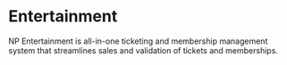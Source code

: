 # Entertainment

NP Entertainment is all-in-one ticketing and membership management system that streamlines sales and validation of tickets and memberships.